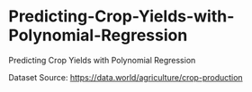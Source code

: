 # Predicting-Crop-Yields-with-Polynomial-Regression
Predicting Crop Yields with Polynomial Regression

Dataset Source:
https://data.world/agriculture/crop-production
